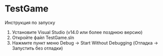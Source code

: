 # TestGame

Инструкция по запуску

1. Установите Visual Studio (v14.0 или более позднюю версию)
2. Откройте файл TestGame.sln
3. Нажмите пункт меню Debug -> Start Without Debugging  (Отладка -> Запустить без отладки)
